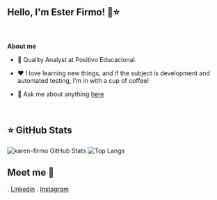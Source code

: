 ## Hello, I'm Ester Firmo! 👋⭐ 
  <!--  <p  align="center"><img  width="20%" height="20%" align="center" alt="Hello, I'm Beatriz C. Araújo!"  <img src="https://i.ibb.co/cv1VTQT/icon-github.png" alt="icon-github"
</p>-->

  

<br  />


**About me**

  

- 💼 Quality Analyst at Positivo Educacional.

  



  

- ❤️ I love learning new things, and if the subject is development and automated testing, I’m in with a cup of coffee!

  

- 💬 Ask me about anything [here](https://github.com/karen-firmo/Karen-Firmo)

   
<br  />  


## ⭐ GitHub Stats

![karen-firmo GitHub Stats](https://github-readme-stats.vercel.app/api?username=karen-firmo&show_icons=true&theme=dark&card_width=1000&hide_title=true) 
![Top Langs](https://github-readme-stats.vercel.app/api/top-langs/?username=karen-firmo&show_icons=true&theme=dark&card_width=400&hide_title=true)








## Meet me 💬 
. [Linkedin](https://www.linkedin.com/in/ester-karen/)
. [Instagram](https://www.instagram.com/esterfirmo_/)
